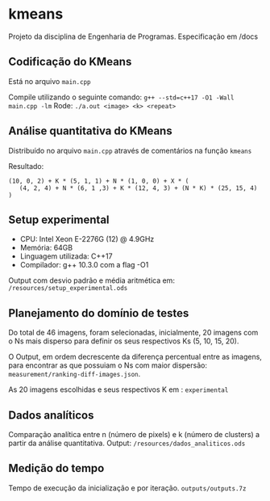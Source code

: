 # kmeans

Projeto da disciplina de Engenharia de Programas. Especificação em /docs

## Codificação do KMeans

Está no arquivo `main.cpp`

Compile utilizando o seguinte comando: `g++ --std=c++17 -O1 -Wall main.cpp -lm`
Rode: `./a.out <image> <k> <repeat>`

## Análise quantitativa do KMeans

Distribuído no arquivo `main.cpp` através de comentários na função `kmeans`

Resultado:

```
(10, 0, 2) + K * (5, 1, 1) + N * (1, 0, 0) + X * (
   (4, 2, 4) + N * (6, 1 ,3) + K * (12, 4, 3) + (N * K) * (25, 15, 4)
)
```

## Setup experimental

- CPU: Intel Xeon E-2276G (12) @ 4.9GHz
- Memória: 64GB
- Linguagem utilizada: C++17
- Compilador: g++ 10.3.0 com a flag -O1

Output com desvio padrão e média aritmética em: `/resources/setup_experimental.ods`

## Planejamento do domínio de testes
Do total de 46 imagens, foram selecionadas, inicialmente, 20 imagens com o Ns mais disperso para definir os seus respectivos Ks (5, 10, 15, 20). 

O Output, em ordem decrescente da diferença percentual entre as imagens, para encontrar as que possuiam o Ns com maior dispersão: `measurement/ranking-diff-images.json`.

As 20 imagens escolhidas e seus respectivos K em : `experimental`

## Dados analíticos

Comparação analítica entre n (número de pixels) e k (número de clusters) a partir da análise quantitativa.
Output: `/resources/dados_analiticos.ods`

## Medição do tempo
Tempo de execução da inicialização e por iteração. `outputs/outputs.7z`

